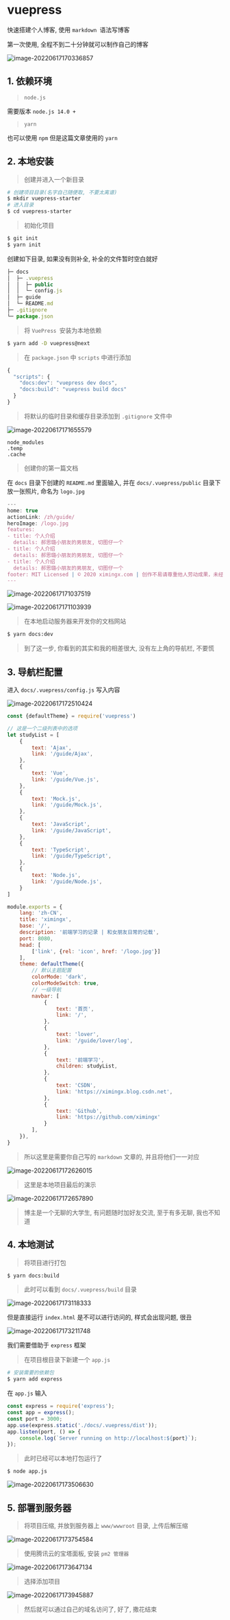 # vuepress

快速搭建个人博客, 使用 `markdown `语法写博客

第一次使用, 全程不到二十分钟就可以制作自己的博客

![image-20220617170336857](https://raw.githubusercontent.com/ximingx/Figurebed/master/imgs/202206171703950.png)

[展示地址]: http://ximingx.com

## 1. 依赖环境

>  `node.js `

需要版本 `node.js 14.0 +`

> `yarn`

也可以使用 `npm` 但是这篇文章使用的 `yarn`

## 2. 本地安装

> 创建并进入一个新目录

```bash
# 创建项目目录(名字自己随便取, 不要太离谱)
$ mkdir vuepress-starter
# 进入目录
$ cd vuepress-starter
```

> 初始化项目

```bash
$ git init
$ yarn init
```

创建如下目录, 如果没有则补全, 补全的文件暂时空白就好

```js
├─ docs
│  ├─ .vuepress    
│  │  ├─ public
│  │  └─ config.js
│  ├─ guide
│  └─ README.md
├─ .gitignore
└─ package.json
```

> 将 `VuePress `安装为本地依赖

```bash
$ yarn add -D vuepress@next
```

> 在 `package.json` 中 `scripts` 中进行添加

```js
{
  "scripts": {
    "docs:dev": "vuepress dev docs",
    "docs:build": "vuepress build docs"
  }
}
```

> 将默认的临时目录和缓存目录添加到 `.gitignore` 文件中

![image-20220617171655579](https://raw.githubusercontent.com/ximingx/Figurebed/master/imgs/202206171716608.png)

```.gitignore
node_modules
.temp
.cache
```

> 创建你的第一篇文档

在 `docs` 目录下创建的 `README.md` 里面输入, 并在 `docs/.vuepress/public` 目录下放一张照片, 命名为  `logo.jpg`

```js
---
home: true
actionLink: /zh/guide/
heroImage: /logo.jpg
features:
- title: 个人介绍
  details: 郝思璐小朋友的男朋友, 切图仔一个
- title: 个人介绍
  details: 郝思璐小朋友的男朋友, 切图仔一个
- title: 个人介绍
  details: 郝思璐小朋友的男朋友, 切图仔一个
footer: MIT Licensed | © 2020 ximingx.com | 创作不易请尊重他人劳动成果，未经授权禁止转载！
---
```

![image-20220617171037519](https://raw.githubusercontent.com/ximingx/Figurebed/master/imgs/202206171710613.png)

![image-20220617171103939](https://raw.githubusercontent.com/ximingx/Figurebed/master/imgs/202206171711031.png)

> 在本地启动服务器来开发你的文档网站

```bash
$ yarn docs:dev
```

> 到了这一步, 你看到的其实和我的相差很大, 没有左上角的导航栏, 不要慌

## 3. 导航栏配置

进入 `docs/.vuepress/config.js` 写入内容

![image-20220617172510424](https://raw.githubusercontent.com/ximingx/Figurebed/master/imgs/202206171725494.png)

```js
const {defaultTheme} = require('vuepress')

// 这是一个二级列表中的选项
let studyList = [
    {
        text: 'Ajax',
        link: '/guide/Ajax',
    },
    {
        text: 'Vue',
        link: '/guide/Vue.js',
    },
    {
        text: 'Mock.js',
        link: '/guide/Mock.js',
    },
    {
        text: 'JavaScript',
        link: '/guide/JavaScript',
    },
    {
        text: 'TypeScript',
        link: '/guide/TypeScript',
    },
    {
        text: 'Node.js',
        link: '/guide/Node.js',
    }
]

module.exports = {
    lang: 'zh-CN',
    title: 'ximingx',
    base: '/',
    description: '前端学习的记录 | 和女朋友日常的记载',
    port: 8080,
    head: [
        ['link', {rel: 'icon', href: '/logo.jpg'}]
    ],
    theme: defaultTheme({
        // 默认主题配置
        colorMode: 'dark',
        colorModeSwitch: true,
        // 一级导航
        navbar: [
            {
                text: '首页',
                link: '/',
            },
            {
                text: 'lover',
                link: '/guide/lover/log',
            },
            {
                text: '前端学习',
                children: studyList,
            },
            {
                text: 'CSDN',
                link: 'https://ximingx.blog.csdn.net',
            },
            {
                text: 'Github',
                link: 'https://github.com/ximingx'
            }
        ],
    }),
}
```

> 所以这里是需要你自己写的 `markdown` 文章的, 并且将他们一一对应

![image-20220617172626015](https://raw.githubusercontent.com/ximingx/Figurebed/master/imgs/202206171726116.png)

> 这里是本地项目最后的演示

![image-20220617172657890](https://raw.githubusercontent.com/ximingx/Figurebed/master/imgs/202206171726976.png)

> 博主是一个无聊的大学生, 有问题随时加好友交流, 至于有多无聊, 我也不知道

## 4. 本地测试

> 将项目进行打包

```bash
$ yarn docs:build
```

> 此时可以看到 `docs/.vuepress/build` 目录

![image-20220617173118333](https://raw.githubusercontent.com/ximingx/Figurebed/master/imgs/202206171731418.png)

但是直接运行 `index.html` 是不可以进行访问的, 样式会出现问题, 很丑

![image-20220617173211748](https://raw.githubusercontent.com/ximingx/Figurebed/master/imgs/202206171732832.png)

我们需要借助于 `express` 框架

> 在项目根目录下新建一个 `app.js`

```bash
# 安装需要的依赖包
$ yarn add express
```

在 `app.js` 输入

```js
const express = require('express');
const app = express();
const port = 3000;
app.use(express.static('./docs/.vuepress/dist'));
app.listen(port, () => {
    console.log(`Server running on http://localhost:${port}`);
});
```

> 此时已经可以本地打包运行了

```bash
$ node app.js
```

![image-20220617173506630](https://raw.githubusercontent.com/ximingx/Figurebed/master/imgs/202206171736606.png)

## 5. 部署到服务器

> 将项目压缩, 并放到服务器上 `www/wwwroot` 目录, 上传后解压缩

![image-20220617173754584](https://raw.githubusercontent.com/ximingx/Figurebed/master/imgs/202206171737625.png)

> 使用腾讯云的宝塔面板, 安装 `pm2 管理器`

![image-20220617173647134](https://raw.githubusercontent.com/ximingx/Figurebed/master/imgs/202206171736191.png)

> 选择添加项目

![image-20220617173945887](https://raw.githubusercontent.com/ximingx/Figurebed/master/imgs/202206171739917.png)

> 然后就可以通过自己的域名访问了, 好了, 撒花结束